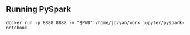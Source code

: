 
## Running PySpark

```
docker run -p 8888:8888 -v "$PWD":/home/jovyan/work jupyter/pyspark-notebook
```
